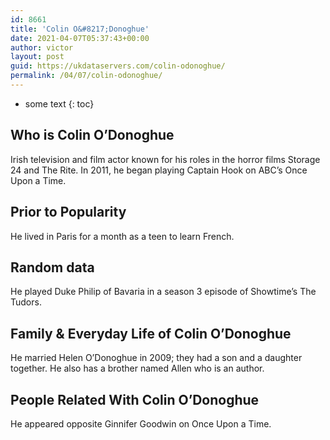 ```yaml
---
id: 8661
title: 'Colin O&#8217;Donoghue'
date: 2021-04-07T05:37:43+00:00
author: victor
layout: post
guid: https://ukdataservers.com/colin-odonoghue/
permalink: /04/07/colin-odonoghue/
---
```


* some text
{: toc}


## Who is Colin O&#8217;Donoghue



Irish television and film actor known for his roles in the horror films Storage 24 and The Rite. In 2011, he began playing Captain Hook on ABC&#8217;s Once Upon a Time. 

                
                
                
## Prior to Popularity



He lived in Paris for a month as a teen to learn French. 

                
                
                
## Random data



He played Duke Philip of Bavaria in a season 3 episode of Showtime&#8217;s The Tudors. 

                
                
                
## Family & Everyday Life of Colin O&#8217;Donoghue



He married Helen O&#8217;Donoghue in 2009; they had a son and a daughter together. He also has a brother named Allen who is an author. 

                
                
                
## People Related With Colin O&#8217;Donoghue



He appeared opposite Ginnifer Goodwin on Once Upon a Time.

                
              
            
          
          
          